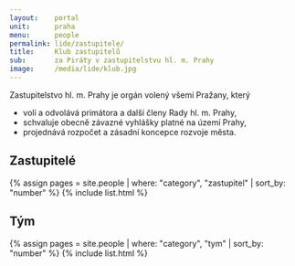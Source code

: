 ```yaml
---
layout:    portal
unit:      praha
menu:      people
permalink: lide/zastupitele/
title:     Klub zastupitelů
sub:       za Piráty v zastupitelstvu hl. m. Prahy
image:     /media/lide/klub.jpg
---
```


Zastupitelstvo hl. m. Prahy je orgán volený všemi Pražany, který

* volí a odvolává primátora a další členy Rady hl. m. Prahy,
* schvaluje obecně závazné vyhlášky platné na území Prahy,
* projednává rozpočet a zásadní koncepce rozvoje města.

Zastupitelé
-----------------------------------

{% assign pages = site.people | where: "category", "zastupitel" | sort_by: "number" %}
{% include list.html %}

Tým
-----------------------------------
{% assign pages = site.people | where: "category", "tym" | sort_by: "number" %}
{% include list.html %}

